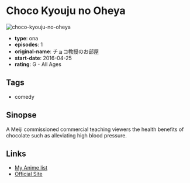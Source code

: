 # Choco Kyouju no Oheya

![choco-kyouju-no-oheya](https://cdn.myanimelist.net/images/anime/7/83687.jpg)

-   **type**: ona
-   **episodes**: 1
-   **original-name**: チョコ教授のお部屋
-   **start-date**: 2016-04-25
-   **rating**: G - All Ages

## Tags

-   comedy

## Sinopse

A Meiji commissioned commercial teaching viewers the health benefits of chocolate such as alleviating high blood pressure.

## Links

-   [My Anime list](https://myanimelist.net/anime/34710/Choco_Kyouju_no_Oheya)
-   [Official Site](http://www.meiji.co.jp/chocohealthlife/oshiete/01/)
